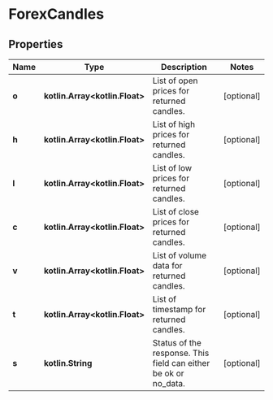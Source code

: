 
# ForexCandles

## Properties
Name | Type | Description | Notes
------------ | ------------- | ------------- | -------------
**o** | **kotlin.Array&lt;kotlin.Float&gt;** | List of open prices for returned candles. |  [optional]
**h** | **kotlin.Array&lt;kotlin.Float&gt;** | List of high prices for returned candles. |  [optional]
**l** | **kotlin.Array&lt;kotlin.Float&gt;** | List of low prices for returned candles. |  [optional]
**c** | **kotlin.Array&lt;kotlin.Float&gt;** | List of close prices for returned candles. |  [optional]
**v** | **kotlin.Array&lt;kotlin.Float&gt;** | List of volume data for returned candles. |  [optional]
**t** | **kotlin.Array&lt;kotlin.Float&gt;** | List of timestamp for returned candles. |  [optional]
**s** | **kotlin.String** | Status of the response. This field can either be ok or no_data. |  [optional]



